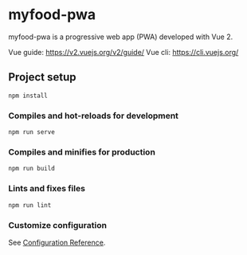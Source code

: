 # myfood-pwa

myfood-pwa is a progressive web app (PWA) developed with Vue 2. 

Vue guide: https://v2.vuejs.org/v2/guide/
Vue cli: https://cli.vuejs.org/

## Project setup
```
npm install
```

### Compiles and hot-reloads for development
```
npm run serve
```

### Compiles and minifies for production
```
npm run build
```

### Lints and fixes files
```
npm run lint
```

### Customize configuration
See [Configuration Reference](https://cli.vuejs.org/config/).
